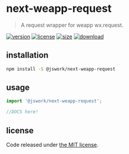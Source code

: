 # next-weapp-request
> A request wrapper for weapp wx.request.

[![version][version-image]][version-url]
[![license][license-image]][license-url]
[![size][size-image]][size-url]
[![download][download-image]][download-url]

## installation
```bash
npm install -S @jswork/next-weapp-request
```

## usage
```js
import '@jswork/next-weapp-request';

//DOCS here!
```

## license
Code released under [the MIT license](https://github.com/afeiship/next-weapp-request/blob/master/LICENSE.txt).

[version-image]: https://img.shields.io/npm/v/@jswork/next-weapp-request
[version-url]: https://npmjs.org/package/@jswork/next-weapp-request

[license-image]: https://img.shields.io/npm/l/@jswork/next-weapp-request
[license-url]: https://github.com/afeiship/next-weapp-request/blob/master/LICENSE.txt

[size-image]: https://img.shields.io/bundlephobia/minzip/@jswork/next-weapp-request
[size-url]: https://github.com/afeiship/next-weapp-request/blob/master/dist/next-weapp-request.min.js

[download-image]: https://img.shields.io/npm/dm/@jswork/next-weapp-request
[download-url]: https://www.npmjs.com/package/@jswork/next-weapp-request
